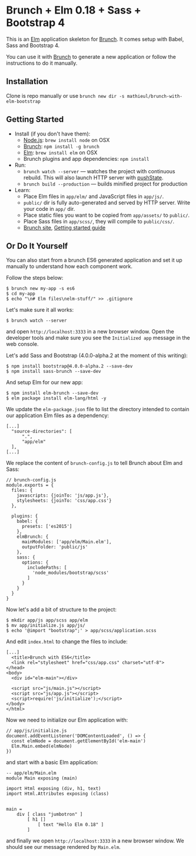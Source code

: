 # Brunch + Elm 0.18 + Sass + Bootstrap 4 #

This is an [Elm](http://elm-lang.org) application skeleton for [Brunch](http://brunch.io).
It comes setup with Babel, Sass and Bootstrap 4.

You can use it with [Brunch](http://brunch.io) to generate a new application or follow the instructions to do it manually.

## Installation ##

Clone is repo manually or use `brunch new dir -s mathieul/brunch-with-elm-bootstrap`

## Getting Started ##

* Install (if you don't have them):
    * [Node.js](http://nodejs.org): `brew install node` on OSX
    * [Brunch](http://brunch.io): `npm install -g brunch`
    * [Elm](http://elm-lang.org): `brew install elm` on OSX
    * Brunch plugins and app dependencies: `npm install`
* Run:
    * `brunch watch --server` — watches the project with continuous rebuild. This will also launch HTTP server with [pushState](https://developer.mozilla.org/en-US/docs/Web/Guide/API/DOM/Manipulating_the_browser_history).
    * `brunch build --production` — builds minified project for production
* Learn:
    * Place Elm files in `app/elm/` and JavaScript files in `app/js/`.
    * `public/` dir is fully auto-generated and served by HTTP server.  Write your code in `app/` dir.
    * Place static files you want to be copied from `app/assets/` to `public/`.
    * Place Sass files in `app/scss/`, they will compile to `public/css/`.
    * [Brunch site](http://brunch.io), [Getting started guide](https://github.com/brunch/brunch-guide#readme)

## Or Do It Yourself ##

You can also start from a brunch ES6 generated application and set it up manually to understand how each component work.

Follow the steps below:

    $ brunch new my-app -s es6
    $ cd my-app
    $ echo "\n# Elm files\nelm-stuff/" >> .gitignore

Let's make sure it all works:

    $ brunch watch --server

and open `http://localhost:3333` in a new browser window. Open the developer tools
and make sure you see the `Initialized app` message in the web console.

Let's add Sass and Bootstrap (4.0.0-alpha.2 at the moment of this writing):

    $ npm install bootstrap@4.0.0-alpha.2 --save-dev
    $ npm install sass-brunch --save-dev

And setup Elm for our new app:

    $ npm install elm-brunch --save-dev
    $ elm package install elm-lang/html -y

We update the `elm-package.json` file to list the directory intended to contain our application Elm files as a dependency:

    [...]
      "source-directories": [
          ".",
          "app/elm"
      ],
    [...]

We replace the content of `brunch-config.js` to tell Brunch about Elm and Sass:

    // brunch-config.js
    module.exports = {
      files: {
        javascripts: {joinTo: 'js/app.js'},
        stylesheets: {joinTo: 'css/app.css'}
      },

      plugins: {
        babel: {
          presets: ['es2015']
        },
        elmBrunch: {
          mainModules: ['app/elm/Main.elm'],
          outputFolder: 'public/js'
        },
        sass: {
          options: {
            includePaths: [
              'node_modules/bootstrap/scss'
            ]
          }
        }
      }
    }

Now let's add a bit of structure to the project:

    $ mkdir app/js app/scss app/elm
    $ mv app/initialize.js app/js/
    $ echo '@import "bootstrap";' > app/scss/application.scss

And edit `index.html` to change the files to include:

    [...]
      <title>Brunch with ES6</title>
      <link rel="stylesheet" href="css/app.css" charset="utf-8">
    </head>
    <body>
      <div id="elm-main"></div>

      <script src="js/main.js"></script>
      <script src="js/app.js"></script>
      <script>require('js/initialize');</script>
    </body>
    </html>

Now we need to initialize our Elm application with:

    // app/js/initialize.js
    document.addEventListener('DOMContentLoaded', () => {
      const elmNode = document.getElementById('elm-main')
      Elm.Main.embed(elmNode)
    })

and start with a basic Elm application:

    -- app/elm/Main.elm
    module Main exposing (main)

    import Html exposing (div, h1, text)
    import Html.Attributes exposing (class)


    main =
        div [ class "jumbotron" ]
            [ h1 []
                [ text "Hello Elm 0.18" ]
            ]

and finally we open `http://localhost:3333` in a new browser window. We should see our message rendered by `Main.elm`.
